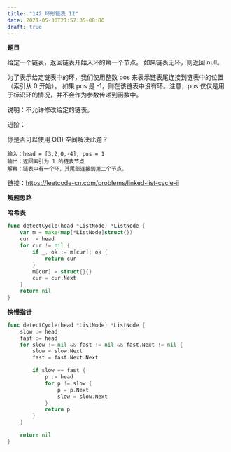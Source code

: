 ```yaml
---
title: "142 环形链表 II"
date: 2021-05-30T21:57:35+08:00
draft: true
---
```


**题目**

给定一个链表，返回链表开始入环的第一个节点。 如果链表无环，则返回 null。

为了表示给定链表中的环，我们使用整数 pos 来表示链表尾连接到链表中的位置（索引从 0 开始）。 如果 pos 是 -1，则在该链表中没有环。注意，pos 仅仅是用于标识环的情况，并不会作为参数传递到函数中。

说明：不允许修改给定的链表。

进阶：

你是否可以使用 O(1) 空间解决此题？

```
输入：head = [3,2,0,-4], pos = 1
输出：返回索引为 1 的链表节点
解释：链表中有一个环，其尾部连接到第二个节点。
```

链接：https://leetcode-cn.com/problems/linked-list-cycle-ii

**解题思路**

**哈希表**

```go
func detectCycle(head *ListNode) *ListNode {
    var m = make(map[*ListNode]struct{})
    cur := head
    for cur != nil {
        if _, ok := m[cur]; ok {
            return cur
        }
        m[cur] = struct{}{}
        cur = cur.Next
    }
    return nil
}
```

**快慢指针**

```go
func detectCycle(head *ListNode) *ListNode {
    slow := head
    fast := head
    for slow != nil && fast != nil && fast.Next != nil {
        slow = slow.Next
        fast = fast.Next.Next

        if slow == fast {
            p := head
            for p != slow {
                p = p.Next
                slow = slow.Next
            }
            return p
        }
    }

    return nil
}
```